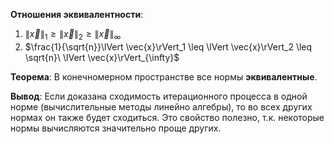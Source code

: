 **Отношения эквивалентности**:
1. $\lVert \vec{x}\rVert_1 \geq \lVert \vec{x}\rVert_2 \geq \lVert \vec{x}\rVert_{\infty}$
2. $\frac{1}{\sqrt{n}}\lVert \vec{x}\rVert_1 \leq \lVert \vec{x}\rVert_2 \leq \sqrt{n}\ \lVert \vec{x}\rVert_{\infty}$

**Теорема**:
В конечномерном пространстве все нормы **эквивалентные**.

**Вывод**:
Если доказана сходимость итерационного процесса в одной норме (вычислительные методы линейно алгебры), то во всех других нормах он также будет сходиться. Это свойство полезно, т.к. некоторые нормы вычисляются значительно проще других.